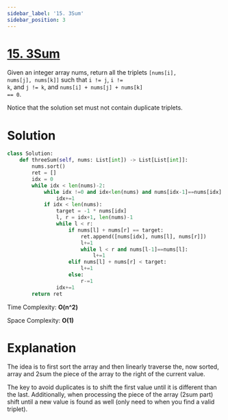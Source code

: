 ```yaml
---
sidebar_label: '15. 3Sum'
sidebar_position: 3
---
```

# [15. 3Sum](https://leetcode.com/problems/3sum/)

Given an integer array nums, return all the triplets <code>[nums[i], nums[j], nums[k]]</code> such that <code>i != j</code>, <code>i != k</code>, and <code>j != k</code>, and <code>nums[i] + nums[j] + nums[k] == 0</code>.

Notice that the solution set must not contain duplicate triplets.

# Solution

```py
class Solution:
    def threeSum(self, nums: List[int]) -> List[List[int]]:
        nums.sort()
        ret = []
        idx = 0
        while idx < len(nums)-2:
            while idx !=0 and idx<len(nums) and nums[idx-1]==nums[idx]:
                idx+=1
            if idx < len(nums):    
                target = -1 * nums[idx]
                l, r = idx+1, len(nums)-1
                while l < r:
                    if nums[l] + nums[r] == target:
                        ret.append([nums[idx], nums[l], nums[r]])
                        l+=1
                        while l < r and nums[l-1]==nums[l]:
                            l+=1
                    elif nums[l] + nums[r] < target:
                        l+=1
                    else:
                        r-=1
                idx+=1
        return ret
```
Time Complexity: **O(n^2)**

Space Complexity: **O(1)**
# Explanation

The idea is to first sort the array and then linearly traverse the, now sorted, array and 2sum the piece of the array to the right of the current value.

The key to avoid duplicates is to shift the first value until it is different than the last.
Additionally, when processing the piece of the array (2sum part) shift until a new value is found as well (only need to when you find a valid triplet).


